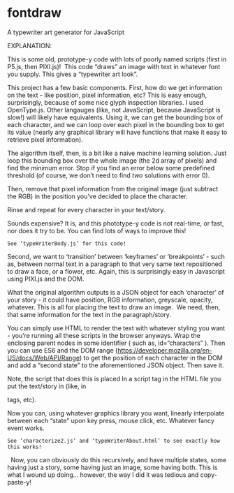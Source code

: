 # fontdraw
A typewriter art generator for JavaScript

EXPLANATION:

This is some old, prototype-y code with lots of poorly named scripts (first in P5.js, then PIXI.js)! 
This code “draws” an image with text in whatever font you supply. This gives a “typewriter art look”.

This project has a few basic components. First, how do we get information on the text - like position, pixel information, etc? This is easy enough, surprisingly, because of some nice glyph inspection libraries. I used OpenType.js. Other langauges (like, not JavaScript, because JavaScript is slow!) will likely have equivalents. Using it, we can get the bounding box of each character, and we can loop over each pixel in the bounding box to get its value (nearly any graphical library will have functions that make it easy to retrieve pixel information).

The algorithm itself, then, is a bit like a naive machine learning solution. Just loop this bounding box over the whole image (the 2d array of pixels) and find the minimum error. Stop if you find an error below some predefined threshold (of course, we don’t need to find *two* solutions with error 0).

Then, remove that pixel information from the original image (just subtract the RGB) in the position you’ve decided to place the character. 

Rinse and repeat for every character in your text/story. 

Sounds expensive? It is, and this phototype-y code is not real-time, or fast, nor does it try to be. You can find lots of ways to improve this! 

	See ‘typeWriterBody.js’ for this code!

Second, we want to ‘transition’ between ‘keyframes’ or ‘breakpoints’ - such as, between normal text in a paragraph to that very same text repositioned to draw a face, or a flower, etc. Again, this is surprisingly easy in Javascript using PIXI.js and the DOM.

What the original algorithm outputs is a JSON object for each ‘character’ of your story - it could have position, RGB information, greyscale, opacity, whatever. This is all for placing the text to draw an image.
 We need, then, that same information for the text in the paragraph/story. 

You can simply use HTML to render the text with whatever styling you want - you’re running all these scripts in the browser anyways. Wrap the enclosing parent nodes in some identifier ( such as, id=“characters” ). Then you can use ES6 and the DOM range (https://developer.mozilla.org/en-US/docs/Web/API/Range) to get the position of each character in the DOM and add a “second state” to the aforementioned JSON object. Then save it.

Note, the script that does this is placed In a script tag in the HTML file you put the text/story in (like, in <p> tags, etc).  

Now you can, using whatever graphics library you want, linearly interpolate between each “state” upon key press, mouse click, etc. Whatever fancy event works. 

	See ‘characterize2.js’ and ‘typeWriterAbout.html’ to see exactly how this works!
 
Now, you can obviously do this recursively, and have multiple states, some having just a story, some having just an image, some having both. This is what I wound up doing… however, the way I did it was tedious and copy-paste-y!
